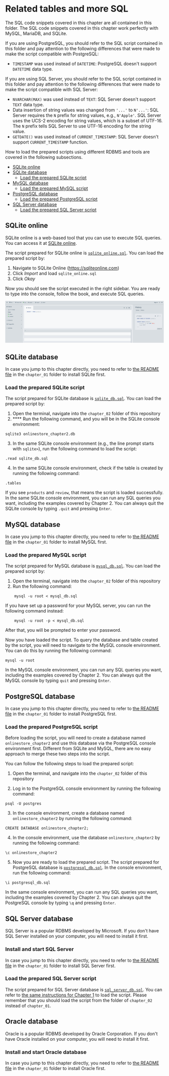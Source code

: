 # Related tables and more SQL

The SQL code snippets covered in this chapter are all contained in this folder. The SQL code snippets covered in this chapter work perfectly with MySQL, MariaDB, and SQLite.

If you are using PostgreSQL, you should refer to the SQL script contained in this folder and pay attention to the following differences that were made to make the script compatible with PostgreSQL:

* `TIMESTAMP` was used instead of `DATETIME`: PostgreSQL doesn't support `DATETIME` data type.

If you are using SQL Server, you should refer to the SQL script contained in this folder and pay attention to the following differences that were made to make the script compatible with SQL Server:

* `NVARCHAR(MAX)` was used instead of `TEXT`: SQL Server doesn't support `TEXT` data type.
* Data insertion of string values was changed from `'...'` to `N'...'`: SQL Server requires the `N` prefix for string values, e.g., `N'Apple'`. SQL Server uses the UCS-2 encoding for string values, which is a subset of UTF-16. The `N` prefix tells SQL Server to use UTF-16 encoding for the string value.
* `GETDATE()` was used instead of `CURRENT_TIMESTAMP`: SQL Server doesn't support `CURRENT_TIMESTAMP` function.

<!-- If you are using Oracle database, you should refer to the SQL script contained in this folder and pay attention to the following differences that were made to make the script compatible with Oracle database:

* `VARCHAR2` was used instead of `TEXT`: Oracle database doesn't support `TEXT` data type.
* `NUMBER` was used instead of `INT` and `DECIMAL`: Oracle database doesn't support `INT` or `DECIMAL` data types. -->

How to load the prepared scripts using different RDBMS and tools are covered in the following subsections.

- [SQLite online](#sqlite-online)
- [SQLite database](#sqlite-database)
    - [Load the prepared SQLite script](#load-the-prepared-sqlite-script)
- [MySQL database](#mysql-database)
    - [Load the prepared MySQL script](#load-the-prepared-mysql-script)
- [PostgreSQL database](#postgresql-database)
    - [Load the prepared PostgreSQL script](#load-the-prepared-postgresql-script)
- [SQL Server database](#slq-server-database)
    - [Load the prepared SQL Server script](#load-the-prepared-sql-server-script)
<!-- - [Oracle database](#oracle-database)
    - [Install and start Oracle](#install-and-start-oracle-database-on-mac) -->

## SQLite online

SQLite online is a web-based tool that you can use to execute SQL queries. You can access it at [SQLite online](https://sqliteonline.com/).

The script prepared for SQLite online is [`sqlite_online.sql`](./sqlite_online.sql). You can load the prepared script by:

1. Navigate to SQLite Online (https://sqliteonline.com)
2. Click _Import_ and load `sqlite_online.sql`
3. Click _Okay_

Now you should see the script executed in the right sidebar. You are ready to type into the console, follow the book, and execute SQL queries.

<img src="./images/sqlite_online.png" alt="sqlite online" style="width:'70%';">

## SQLite database

In case you jump to this chapter directly, you need to refer to [the README file](../chapter_01/README.md/#sqlite-database) in the `chapter_01` folder to install SQLite first.

### Load the prepared SQLite script

The script prepared for SQLite database is [`sqlite_db.sql`](./sqlite_db.sql). You can load the prepared script by:

1. Open the terminal, navigate into the `chapter_02` folder of this repository
2. **** Run the following command, and you will be in the SQLite console environment:

```
sqlite3 onlinestore_chapter2.db
```

3. In the same SQLite console environment (e.g., the line prompt starts with `sqlite>`), run the following command to load the script:

```
.read sqlite_db.sql
```

4. In the same SQLite console environment, check if the table is created by running the following command:

```
.tables
```

If you see `products` and `review`, that means the script is loaded successfully. In the same SQLite console environment, you can run any SQL queries you want, including the examples covered by Chapter 2. You can always quit the SQLite console by typing `.quit` and pressing `Enter`.

## MySQL database

In case you jump to this chapter directly, you need to refer to [the README file](../chapter_01/README.md/##mysql-database) in the `chapter_01` folder to install MySQL first.

### Load the prepared MySQL script

The script prepared for MySQL database is [`mysql_db.sql`](./mysql_db.sql). You can load the prepared script by:

1. Open the terminal, navigate into the `chapter_02` folder of this repository
2. Run the following command:

```
    mysql -u root < mysql_db.sql
```

If you have set up a password for your MySQL server, you can run the following command instead:

```
    mysql -u root -p < mysql_db.sql
```

After that, you will be prompted to enter your password. 

Now you have loaded the script. To query the database and table created by the script, you will need to navigate to the MySQL console environment. You can do this by running the following command:

```
mysql -u root
```

In the MySQL console environment, you can run any SQL queries you want, including the examples covered by Chapter 2. You can always quit the MySQL console by typing `quit` and pressing `Enter`.

## PostgreSQL database

In case you jump to this chapter directly, you need to refer to [the README file](../chapter_01/README.md/#postgresql-database) in the `chapter_01` folder to install PostgreSQL first.

### Load the prepared PostgreSQL script

Before loading the script, you will need to create a database named `onlinestore_chapter2` and use this database via the PostgreSQL console environment first. Different from SQLite and MySQL, there are no easy approach to merge these two steps into the script. 

You can follow the following steps to load the prepared script:

1. Open the terminal, and navigate into the `chapter_02` folder of this repository

2. Log in to the PostgreSQL console environment by running the following command:

```
psql -U postgres
```
3. In the console environment, create a database named `onlinestore_chapter2` by running the following command:

```
CREATE DATABASE onlinestore_chapter2;
```

4. In the console environment, use the database `onlinestore_chapter2` by running the following command:

```
\c onlinestore_chapter2
```

5. Now you are ready to load the prepared script. The script prepared for PostgreSQL database is [`postgresql_db.sql`](./postgresql_db.sql). In the console environment, run the following command:

```
\i postgresql_db.sql
```

In the same console environment, you can run any SQL queries you want, including the examples covered by Chapter 2. You can always quit the PostgreSQL console by typing `\q` and pressing `Enter`.

## SQL Server database

SQL Server is a popular RDBMS developed by Microsoft. If you don't have SQL Server installed on your computer, you will need to install it first.

### Install and start SQL Server

In case you jump to this chapter directly, you need to refer to [the README file](../chapter_01/README.md/#slq-server-database) in the `chapter_01` folder to install SQL Server first.

### Load the prepared SQL Server script

The script prepared for SQL Server database is [`sql_server_db.sql`](./sql_server_db.sql). You can refer to [the same instructions for Chapter 1](../chapter_01/README.md#load-the-prepared-sql-server-script) to load the script. Please remember that you should load the script from the folder of `chapter_02` instead of `chapter_01`.

## Oracle database

Oracle is a popular RDBMS developed by Oracle Corporation. If you don't have Oracle installed on your computer, you will need to install it first.

### Install and start Oracle database

In case you jump to this chapter directly, you need to refer to [the README file](../chapter_01/README.md/#oracle-database) in the `chapter_01` folder to install Oracle first.